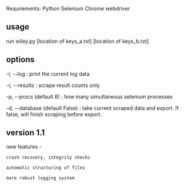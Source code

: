Requirements:
Python
Selenium
Chrome webdriver

## usage

run wiley.py [location of keys_a.txt] [location of keys_b.txt]

## options
-l, --log : print the current log data 

-r, --results : scrape result counts only

-p, --procs (default 8) : how many simultaneous selenium processes

-d, --database (default False) : take current scraped data and export. If false, will finish scraping before export.



## version 1.1

new features -

    crash recovery, integrity checks
    
    automatic structuring of files
    
    more robust logging system
    
